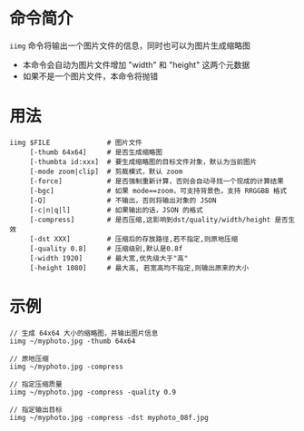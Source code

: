 # 命令简介 

`iimg` 命令将输出一个图片文件的信息，同时也可以为图片生成缩略图

- 本命令会自动为图片文件增加 "width" 和 "height" 这两个元数据
- 如果不是一个图片文件，本命令将抛错

# 用法

    iimg $FILE              # 图片文件 
         [-thumb 64x64]     # 是否生成缩略图
         [-thumbta id:xxx]  # 要生成缩略图的目标文件对象，默认为当前图片
         [-mode zoom|clip]  # 剪裁模式，默认 zoom
         [-force]           # 是否强制重新计算，否则会自动寻找一个现成的计算结果
         [-bgc]             # 如果 mode==zoom，可支持背景色，支持 RRGGBB 格式
         [-Q]               # 不输出，否则将输出对象的 JSON        
         [-c|n|q|l]         # 如果输出的话，JSON 的格式
         [-compress]        # 是否压缩,这影响到dst/quality/width/height 是否生效
         [-dst XXX]         # 压缩后的存放路径,若不指定,则原地压缩
         [-quality 0.8]     # 压缩级别,默认是0.8f
         [-width 1920]      # 最大宽,优先级大于"高"
         [-height 1080]     # 最大高, 若宽高均不指定,则输出原来的大小 
         
    
# 示例

    // 生成 64x64 大小的缩略图，并输出图片信息
    iimg ~/myphoto.jpg -thumb 64x64 
    
    // 原地压缩
    iimg ~/myphoto.jpg -compress
    
    // 指定压缩质量
    iimg ~/myphoto.jpg -compress -quality 0.9
    
    // 指定输出目标
    iimg ~/myphoto.jpg -compress -dst myphoto_08f.jpg